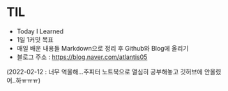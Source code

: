 # TIL

- Today I Learned
- 1일 1커밋 목표
- 매일 배운 내용들 Markdown으로 정리 후 Github와 Blog에 올리기
- 블로그 주소 : https://blog.naver.com/atlantis05

(2022-02-12 : 너무 억울해...주피터 노트북으로 열심히 공부해놓고 깃허브에 안올렸어..하ㅠㅠㅠ)